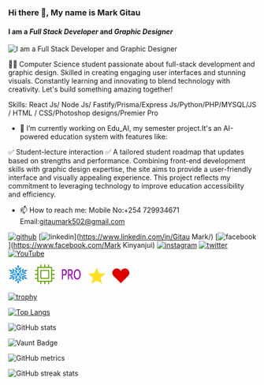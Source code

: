 ### Hi there 👋, My name is **Mark Gitau**
#### I am a *Full Stack Developer* and *Graphic Designer*
![I am a *Full Stack Developer* and *Graphic Designer*](https://media.licdn.com/dms/image/D4D16AQH29c_WZQYA9g/profile-displaybackgroundimage-shrink_350_1400/0/1721390264693?e=1726704000&v=beta&t=SiC9OO14e7G4VJqBhrvoPYJrP0MQvaVD1Ky2B3pXjGc)

👨‍💻 Computer Science student passionate about full-stack development and graphic design. Skilled in creating engaging user interfaces and stunning visuals. Constantly learning and innovating to blend technology with creativity. Let's build something amazing together!

Skills:  React Js/ Node Js/ Fastify/Prisma/Express Js/Python/PHP/MYSQL/JS / HTML / CSS/Photoshop designs/Premier Pro

- 🔭 I’m currently working on Edu_AI, my semester project.It's an AI-powered education system with features like:

✅ Student-lecture interaction
✅ A tailored student roadmap that updates based on strengths and performance. 
Combining front-end development skills with graphic design expertise, the site aims to provide a user-friendly interface and visually appealing experience. This project reflects my commitment to leveraging technology to improve education accessibility and efficiency. 
- 📫 How to reach me: Mobile No:+254 729934671 Email:gitaumark502@gmail.com 


[<img src='https://cdn.jsdelivr.net/npm/simple-icons@3.0.1/icons/github.svg' alt='github' height='40'>](https://github.com/de-scientist)  [<img src='https://cdn.jsdelivr.net/npm/simple-icons@3.0.1/icons/linkedin.svg' alt='linkedin' height='40'>](https://www.linkedin.com/in/Gitau Mark/)  [<img src='https://cdn.jsdelivr.net/npm/simple-icons@3.0.1/icons/facebook.svg' alt='facebook' height='40'>](https://www.facebook.com/Mark Kinyanjui)  [<img src='https://cdn.jsdelivr.net/npm/simple-icons@3.0.1/icons/instagram.svg' alt='instagram' height='40'>](https://www.instagram.com/gitaumark/)  [<img src='https://cdn.jsdelivr.net/npm/simple-icons@3.0.1/icons/twitter.svg' alt='twitter' height='40'>](https://twitter.com/@GitauMark1)  [<img src='https://cdn.jsdelivr.net/npm/simple-icons@3.0.1/icons/youtube.svg' alt='YouTube' height='40'>](https://www.youtube.com/channel/@gitaumark9297)  

<a href='https://archiveprogram.github.com/'><img src='https://raw.githubusercontent.com/acervenky/animated-github-badges/master/assets/acbadge.gif' width='40' height='40'></a> <a href='https://docs.github.com/en/developers'><img src='https://raw.githubusercontent.com/acervenky/animated-github-badges/master/assets/devbadge.gif' width='40' height='40'></a> <a href='https://github.com/pricing'><img src='https://raw.githubusercontent.com/acervenky/animated-github-badges/master/assets/pro.gif' width='40' height='40'></a> <a href='https://stars.github.com/'><img src='https://raw.githubusercontent.com/acervenky/animated-github-badges/master/assets/starbadge.gif' width='35' height='35'></a> <a href='https://docs.github.com/en/github/supporting-the-open-source-community-with-github-sponsors'><img src='https://raw.githubusercontent.com/acervenky/animated-github-badges/master/assets/sponsorbadge.gif' width='35' height='35'></a> 

[![trophy](https://github-profile-trophy.vercel.app/?username=de-scientist)](https://github.com/ryo-ma/github-profile-trophy)

[![Top Langs](https://github-readme-stats.vercel.app/api/top-langs/?username=de-scientist)](https://github.com/anuraghazra/github-readme-stats)

![GitHub stats](https://github-readme-stats.vercel.app/api?username=de-scientist&show_icons=true)  

![Vaunt Badge](https://api.vaunt.dev/v1/github/entities/de-scientist/contributions?format=svg&private=false)  

![GitHub metrics](https://metrics.lecoq.io/de-scientist)  

![GitHub streak stats](https://streak-stats.demolab.com/?user=de-scientist)  

